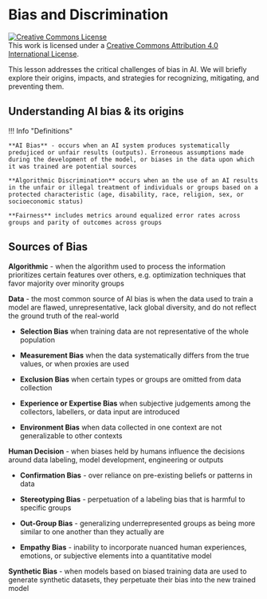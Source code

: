 # Bias and Discrimination

<a rel="license" href="http://creativecommons.org/licenses/by/4.0/"><img alt="Creative Commons License" style="border-width:0" src="https://i.creativecommons.org/l/by/4.0/88x31.png" /></a><br />This work is licensed under a <a rel="license" href="http://creativecommons.org/licenses/by/4.0/">Creative Commons Attribution 4.0 International License</a>.

This lesson addresses the critical challenges of bias in AI. We will briefly explore their origins, impacts, and strategies for recognizing, mitigating, and preventing them.

## Understanding AI bias & its origins

!!! Info "Definitions"

    **AI Bias** - occurs when an AI system produces systematically predujiced or unfair results (outputs). Erroneous assumptions made during the development of the model, or biases in the data upon which it was trained are potential sources

    **Algorithmic Discrimination** occurs when an the use of an AI results in the unfair or illegal treatment of individuals or groups based on a protected characteristic (age, disability, race, religion, sex, or socioeconomic status)

    **Fairness** includes metrics around equalized error rates across groups and parity of outcomes across groups 

## Sources of Bias

**Algorithmic** - when the algorithm used to process the information prioritizes certain features over others, e.g. optimization techniques that favor majority over minority groups

**Data** - the most common source of AI bias is when the data used to train a model are flawed, unrepresentative, lack global diversity, and do not reflect the ground truth of the real-world 

* **Selection Bias** when training data are not representative of the whole population 

* **Measurement Bias** when the data systematically differs from the true values, or when proxies are used

* **Exclusion Bias** when certain types or groups are omitted from data collection

* **Experience or Expertise Bias** when subjective judgements among the collectors, labellers, or data input are introduced

* **Environment Bias** when data collected in one context are not generalizable to other contexts

**Human Decision** - when biases held by humans influence the decisions around data labeling, model development, engineering or outputs

* **Confirmation Bias** - over reliance on pre-existing beliefs or patterns in data
    
* **Stereotyping Bias** - perpetuation of a labeling bias that is harmful to specific groups

* **Out-Group Bias** - generalizing underrepresented groups as being more similar to one another than they actually are

* **Empathy Bias** - inability to incorporate nuanced human experiences, emotions, or subjective elements into a quantitative model

**Synthetic Bias** - when models based on biased training data are used to generate synthetic datasets, they perpetuate their bias into the new trained model
